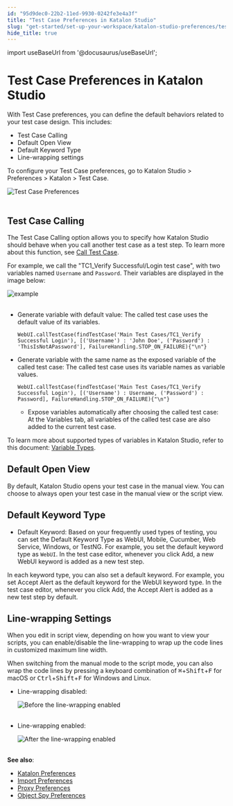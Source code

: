 ```yaml
---
id: "95d9dec0-22b2-11ed-9930-0242fe3e4a3f"
title: "Test Case Preferences in Katalon Studio"
slug: "get-started/set-up-your-workspace/katalon-studio-preferences/test-case-preferences-in-katalon-studio"
hide_title: true
---
```

import useBaseUrl from '@docusaurus/useBaseUrl';


# <a id="id" class="anchor_top_offset"/><a id="ariaid-title1" class="anchor_top_offset"/>Test Case Preferences in <span xmlns="http://www.w3.org/1999/xhtml" className="ph">Katalon Studio</span> 

<p xmlns="http://www.w3.org/1999/xhtml" className="p">With Test Case preferences, you can define the default behaviors   related to your test case design. This includes:</p> 
<ul xmlns="http://www.w3.org/1999/xhtml" className="ul"><li className="li">Test Case Calling</li><li className="li">Default Open View</li><li className="li">Default Keyword Type</li><li className="li">Line-wrapping settings</li></ul> 
<p xmlns="http://www.w3.org/1999/xhtml" className="p">To configure your Test Case preferences, go to <span className="ph">Katalon Studio</span>   &gt; <span className="ph uicontrol">Preferences</span> &gt; <span className="ph uicontrol">Katalon</span> &gt; <span className="ph uicontrol">Test Case</span>.</p> 
<p xmlns="http://www.w3.org/1999/xhtml" className="p">   <img className="image" src={useBaseUrl("https://github.com/katalon-studio/docs-images/raw/master/katalon-studio/docs/test-case-preferences/test-case-preferences.png")} width={700} alt="Test Case Preferences" /><br /><br /> </p> 

## <a id="id_1" class="anchor_top_offset"/>Test Case Calling

<p xmlns="http://www.w3.org/1999/xhtml" className="p">The <span className="ph uicontrol">Test Case Calling</span> option allows you to   specify how Katalon Studio should behave when you call another test   case as a test step. To learn more about this function, see <a className="xref" href="/docs/author/create-test-cases/call-test-case-in-katalon-studio">Call     Test Case</a>.</p> 
<p xmlns="http://www.w3.org/1999/xhtml" className="p">For example, we call the "TC1_Verify Successful/Login test case", with two variables named   <code className="ph codeph">Username</code> and <code className="ph codeph">Password</code>. Their variables   are displayed in the image below:</p> 
<p xmlns="http://www.w3.org/1999/xhtml" className="p">   <img className="image" src={useBaseUrl("https://github.com/katalon-studio/docs-images/raw/master/katalon-studio/docs/test-case-preferences/830-calling-example.png")} width={700} alt="example" /><br /><br /> </p> 
<ul xmlns="http://www.w3.org/1999/xhtml" className="ul"><li className="li">     <p className="p"><span className="ph uicontrol">Generate variable with default value</span>: The       called test case uses the default value of its variables.</p>     <pre className="pre codeblock"><code>WebUI.callTestCase(findTestCase('Main Test Cases/TC1_Verify Successful Login'), [('Username') : 'John Doe', ('Password') : 'ThisIsNotAPassword'], FailureHandling.STOP_ON_FAILURE){"\n"}</code></pre>   </li><li className="li">     <p className="p"><span className="ph uicontrol">Generate variable with the same name as the exposed         variable of the called test case</span>: The called test case       uses its variable names as variable values.</p>     <pre className="pre codeblock"><code>WebUI.callTestCase(findTestCase('Main Test Cases/TC1_Verify Successful Login'), [('Username') : Username, ('Password') : Password], FailureHandling.STOP_ON_FAILURE){"\n"}</code></pre>     <ul className="ul"><li className="li"><span className="ph uicontrol">Expose variables automatically after choosing the           called test case</span>: At the <span className="ph uicontrol">Variables</span> tab,         all variables of the called test case are also added to the current         test case.</li></ul>   </li></ul> 
<p xmlns="http://www.w3.org/1999/xhtml" className="p">To learn more about supported types of variables in Katalon   Studio, refer to this document: <a className="xref" href="/docs/author/data-driven-testing/types-of-variables-in-katalon-studio#id_2">Variable     Types</a>.</p> 
    

## <a id="id_2" class="anchor_top_offset"/>Default Open View

    
      
<p xmlns="http://www.w3.org/1999/xhtml" className="p">By default, Katalon Studio opens your test case in the manual   view. You can choose to always open your test case in the manual   view or the script view.</p> 
    
  

## <a id="id_3" class="anchor_top_offset"/>Default Keyword Type

<ul xmlns="http://www.w3.org/1999/xhtml" className="ul"><li className="li"><span className="ph uicontrol">Default Keyword</span>: Based on your frequently used     types of testing, you can set the <span className="ph uicontrol">Default Keyword       Type</span> as WebUI, Mobile, Cucumber, Web Service, Windows, or     TestNG. For example, you set the default keyword type as     <code className="ph codeph">WebUI</code>. In the test case editor, whenever you click     <span className="ph uicontrol">Add</span>, a new WebUI keyword is added as a new test     step.</li></ul> 
<p xmlns="http://www.w3.org/1999/xhtml" className="p">In each keyword type, you can also set a default keyword. For   example, you set <span className="ph uicontrol">Accept Alert</span> as the default   keyword for the <span className="ph uicontrol">WebUI</span> keyword type. In the test   case editor, whenever you click <span className="ph uicontrol">Add</span>, the   <span className="ph uicontrol">Accept Alert</span> is added as a new test step by   default.</p> 

## <a id="id_4" class="anchor_top_offset"/>Line-wrapping Settings

<p xmlns="http://www.w3.org/1999/xhtml" className="p">When you edit in script view, depending on how you want to view   your scripts, you can enable/disable the line-wrapping to wrap up   the code lines in customized maximum line width.</p> 
<p xmlns="http://www.w3.org/1999/xhtml" className="p">When switching from the manual mode to the script mode, you can   also wrap the code lines by pressing a keyboard combination of   <kbd className="ph userinput">⌘</kbd>+<kbd className="ph userinput">Shift</kbd>+<kbd className="ph userinput">F</kbd> for macOS or   <kbd className="ph userinput">Ctrl</kbd>+<kbd className="ph userinput">Shift</kbd>+<kbd className="ph userinput">F</kbd> for Windows and Linux.</p> 
<ul xmlns="http://www.w3.org/1999/xhtml" className="ul"><li className="li">     <p className="p">Line-wrapping disabled:</p>     <p className="p">       <img className="image" src={useBaseUrl("https://github.com/katalon-studio/docs-images/raw/master/katalon-studio/docs/test-case-preferences/wrap.png")} alt="Before the line-wrapping enabled" /><br /><br />     </p>   </li><li className="li">     <p className="p">Line-wrapping enabled:</p>     <p className="p">       <img className="image" src={useBaseUrl("https://github.com/katalon-studio/docs-images/raw/master/katalon-studio/docs/test-case-preferences/wrapped.png")} alt="After the line-wrapping enabled" /><br /><br />     </p>   </li></ul> 
<p xmlns="http://www.w3.org/1999/xhtml" className="p">   <strong className="ph b">See also</strong>:</p> 
<ul xmlns="http://www.w3.org/1999/xhtml" className="ul"><li className="li">     <a className="xref" href="/docs/get-started/set-up-your-workspace/katalon-studio-preferences/preferences-in-katalon-studio">Katalon       Preferences</a>   </li><li className="li">     <a className="xref" href="/docs/get-started/set-up-your-workspace/katalon-studio-preferences/import-preferences-to-katalon-studio">Import       Preferences</a>   </li><li className="li">     <a className="xref" href="/docs/get-started/set-up-your-workspace/katalon-studio-preferences/set-proxy-preferences-in-katalon-studio">Proxy       Preferences</a>   </li><li className="li">     <a className="xref" href="/docs/get-started/set-up-your-workspace/katalon-studio-preferences/object-spy-preferences-in-katalon-studio">Object       Spy Preferences</a>   </li></ul> 
